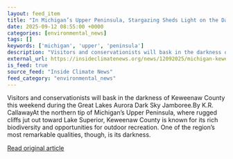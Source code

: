 ```yaml
---
layout: feed_item
title: "In Michigan’s Upper Peninsula, Stargazing Sheds Light on the Dark Sky Movement"
date: 2025-09-12 08:55:00 +0000
categories: [environmental_news]
tags: []
keywords: ['michigan', 'upper', 'peninsula']
description: "Visitors and conservationists will bask in the darkness of Keweenaw County this weekend during the Great Lakes Aurora Dark Sky Jamboree"
external_url: https://insideclimatenews.org/news/12092025/michigan-keweenaw-dark-sky-park/
is_feed: true
source_feed: "Inside Climate News"
feed_category: "environmental_news"
---
```


Visitors and conservationists will bask in the darkness of Keweenaw County this weekend during the Great Lakes Aurora Dark Sky Jamboree.By K.R. CallawayAt the northern tip of Michigan’s Upper Peninsula, where rugged cliffs jut out toward Lake Superior, Keweenaw County is known for its rich biodiversity and opportunities for outdoor recreation. One of the region’s most remarkable qualities, though, is its darkness.

[Read original article](https://insideclimatenews.org/news/12092025/michigan-keweenaw-dark-sky-park/)

